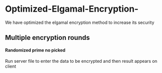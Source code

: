 # Optimized-Elgamal-Encryption-
We have optimized the elgamal encryption method to increase its security
## Multiple encryption rounds

#### Randomized prime no picked

Run server file to enter the data to be encrypted and then result appears on client
